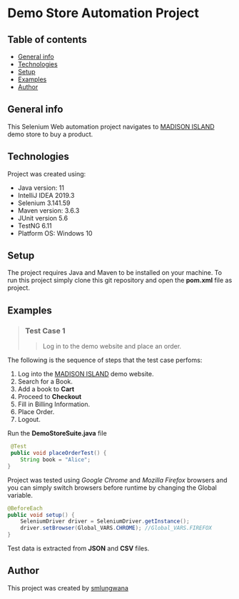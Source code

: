 # Demo Store Automation Project
## Table of contents
* [General info](#general-info)
* [Technologies](#technologies)
* [Setup](#setup)
* [Examples](#example)
* [Author](#author)


## General info
This Selenium Web automation project navigates to [MADISON ISLAND](http://demo-store.seleniumacademy.com/) demo store to buy a product.

## Technologies
Project was created using:
* Java version: 11
* IntelliJ IDEA 2019.3
* Selenium 3.141.59
* Maven version: 3.6.3
* JUnit version 5.6
* TestNG 6.11
* Platform OS: Windows 10


## Setup
The project requires Java and Maven to be installed on your machine. 
To run this project simply clone this git repository and open the **pom.xml** file as project.

## Examples

>### Test Case 1 
>>Log in to the demo website and place an order.


The following is the sequence of steps that the test case perfoms:
1. Log into the [MADISON ISLAND](http://demo-store.seleniumacademy.com/) demo website.
2. Search for a Book.
3. Add a book to **Cart**
4. Proceed to **Checkout**
5. Fill in Billing Information.
6. Place Order.
7. Logout.

Run the **DemoStoreSuite.java** file
```java 
 @Test
 public void placeOrderTest() {
    String book = "Alice"; 
}
```

Project was tested using *Google Chrome* and *Mozilla Firefox* browsers and you can simply switch browsers before runtime by changing the Global variable.

```java
@BeforeEach
public void setup() {
    SeleniumDriver driver = SeleniumDriver.getInstance();
    driver.setBrowser(Global_VARS.CHROME); //Global_VARS.FIREFOX
}
```

Test data is extracted from **JSON** and **CSV** files.

## Author
This project was created by [smlungwana](https://www.linkedin.com/in/smlungwana/)  